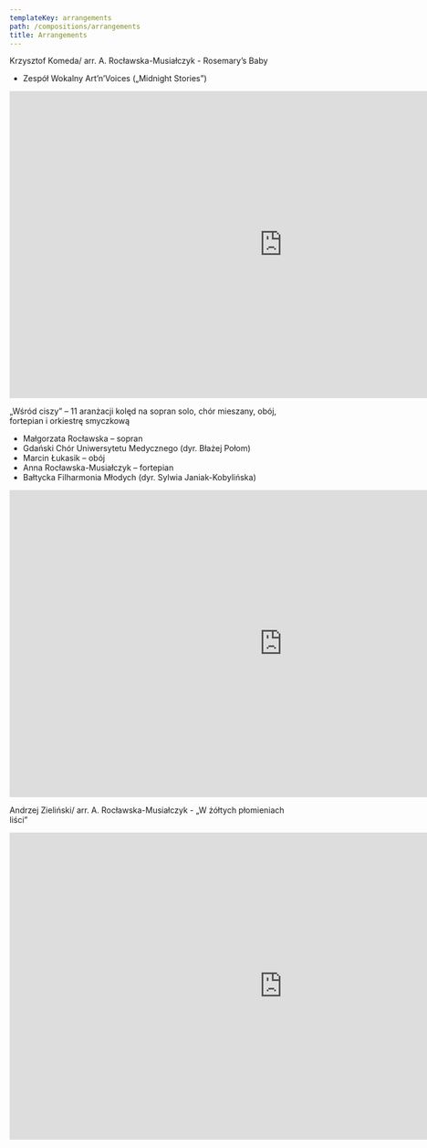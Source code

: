 ```yaml
---
templateKey: arrangements
path: /compositions/arrangements
title: Arrangements
---
```


<div class="box works-box">
    <p class="works__title">Krzysztof Komeda/ arr. A. Rocławska-Musiałczyk - Rosemary’s Baby</p>
    <ul class="works__performers">
        <li>Zespół Wokalny Art’n’Voices („Midnight Stories”)</li>
    </ul>
    <div class="youtube-movie">
        <iframe width="956" height="538" src="https://www.youtube.com/embed/HZ6jEe7eVgo" frameborder="0" allow="accelerometer; autoplay; clipboard-write; encrypted-media; gyroscope; picture-in-picture" allowfullscreen></iframe>
    </div>
</div>

<div class="box works-box">
    <p class="works__title">„Wśród ciszy” – 11 aranżacji kolęd na sopran solo, chór mieszany, obój, fortepian i orkiestrę smyczkową</p>
    <ul class="works__performers">
        <li>Małgorzata Rocławska – sopran</li>
        <li>Gdański Chór Uniwersytetu Medycznego (dyr. Błażej Połom)</li>
        <li>Marcin Łukasik – obój</li>
        <li>Anna Rocławska-Musiałczyk – fortepian</li>
        <li>Bałtycka Filharmonia Młodych (dyr. Sylwia Janiak-Kobylińska)</li>
    </ul>
    <div class="youtube-movie">
        <iframe width="956" height="538" src="https://www.youtube.com/embed/6jByizWItGQ" frameborder="0" allow="accelerometer; autoplay; clipboard-write; encrypted-media; gyroscope; picture-in-picture" allowfullscreen></iframe>
    </div>
</div>

<div class="box works-box">
    <p class="works__title">Andrzej Zieliński/ arr. A. Rocławska-Musiałczyk -  „W żółtych płomieniach liści”</p>
    <div class="youtube-movie">
        <iframe width="956" height="538" src="https://www.youtube.com/embed/4NvJuZxNm-s?list=RD4NvJuZxNm-s" frameborder="0" allow="accelerometer; autoplay; clipboard-write; encrypted-media; gyroscope; picture-in-picture" allowfullscreen></iframe>
    </div>
</div>
